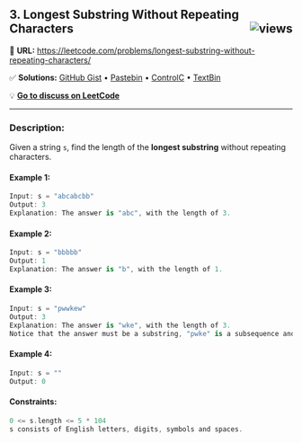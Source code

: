 ## 3. Longest Substring Without Repeating Characters <img src="https://visitor-badge.glitch.me/badge?page_id=https://github.com/asahiocean/LeetCode/tree/main/String/3.%20Longest%20Substring%20Without%20Repeating%20Characters&left_color=black&right_color=yellow&left_text=views" alt="views" align="right">

🔗 **URL:** https://leetcode.com/problems/longest-substring-without-repeating-characters/

✅ **Solutions:** [GitHub Gist](https://git.io/JEYyT) • [Pastebin](https://pastebin.com/15wExPdq) • [ControlC](https://controlc.com/d4c059a9) • [TextBin](https://textbin.net/1a6jkxepzv)

💡 **[Go to discuss on LeetCode](https://leetcode.com/problems/longest-substring-without-repeating-characters/discuss/1134880/Swift%3A-Longest-Substring-Without-Repeating-Characters)**

---

### Description:

Given a string ```s```, find the length of the **longest substring** without repeating characters.

#### Example 1:
```swift
Input: s = "abcabcbb"
Output: 3
Explanation: The answer is "abc", with the length of 3.
```

#### Example 2:
```swift
Input: s = "bbbbb"
Output: 1
Explanation: The answer is "b", with the length of 1.
```

#### Example 3:
```swift
Input: s = "pwwkew"
Output: 3
Explanation: The answer is "wke", with the length of 3.
Notice that the answer must be a substring, "pwke" is a subsequence and not a substring.
```

#### Example 4:
```swift
Input: s = ""
Output: 0
```

#### Constraints:
```swift
0 <= s.length <= 5 * 104
s consists of English letters, digits, symbols and spaces.
```
